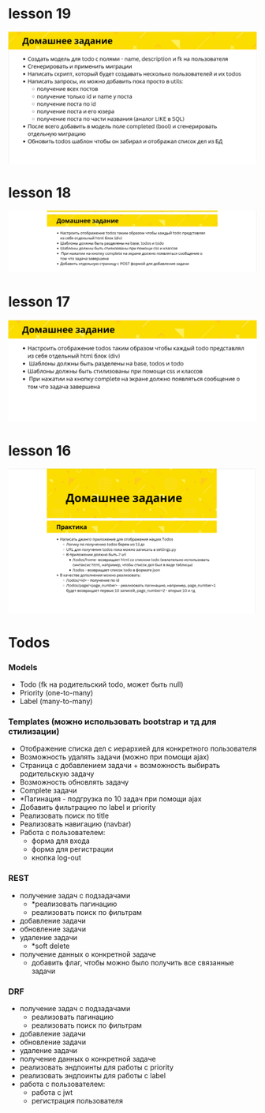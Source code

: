 # lesson 19
![20-30-56.png](screens%2F20-30-56.png)

# lesson 18
![23-53-36.png](screens%2F23-53-36.png)

# lesson 17

![17-17-19.png](screens%2F17-17-19.png)

# lesson 16

![17-30-23.png](screens%2F17-30-23.png)

# Todos

### Models
- Todo (fk на родительский todo, может быть null)
- Priority (one-to-many)
- Label (many-to-many)

### Templates (можно использовать bootstrap и тд для стилизации)

- Отображение списка дел с иерархией для конкретного пользователя
- Возможность удалять задачи (можно при помощи ajax)
- Страница с добавлением задачи + возможность выбирать родительскую задачу
- Возможность обновлять задачу
- Complete задачи
- *Пагинация - подгрузка по 10 задач при помощи ajax
- Добавить фильтрацию по label и priority
- Реализовать поиск по title
- Реализовать навигацию (navbar)
- Работа с пользователем:
  - форма для входа
  - форма для регистрации
  - кнопка log-out

### REST

- получение задач с подзадачами
  - *реализовать пагинацию
  - реализовать поиск по фильтрам
- добавление задачи
- обновление задачи
- удаление задачи
  - *soft delete
- получение данных о конкретной задаче
  - добавить флаг, чтобы можно было получить все связанные задачи

### DRF

- получение задач с подзадачами
  - реализовать пагинацию
  - реализовать поиск по фильтрам
- добавление задачи
- обновление задачи
- удаление задачи
- получение данных о конкретной задаче
- реализовать эндпоинты для работы с priority
- реализовать эндпоинты для работы с label
- работа с пользователем:
  - работа с jwt
  - регистрация пользователя


